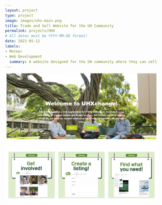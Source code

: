 ```yaml
---
layout: project
type: project
image: images/uhx-main.png
title: Trade and Sell Website for the UH Community
permalink: projects/UHX
# All dates must be YYYY-MM-DD format!
date: 2021-05-12
labels:
- Meteor
- Web Development
  summary: A website designed for the UH community where they can sell or trade objects to other community members.
---
```


<img src="../images/uhx-cover.png">

